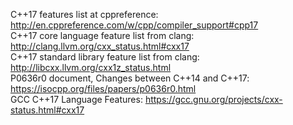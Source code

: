 C++17 features list at cppreference: http://en.cppreference.com/w/cpp/compiler_support#cpp17  
C++17 core language feature list from clang: http://clang.llvm.org/cxx_status.html#cxx17  
C++17 standard library feature list from clang: http://libcxx.llvm.org/cxx1z_status.html  
P0636r0 document, Changes between C++14 and C++17: https://isocpp.org/files/papers/p0636r0.html  
GCC C++17 Language Features: https://gcc.gnu.org/projects/cxx-status.html#cxx17  
